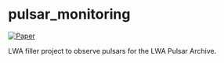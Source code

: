 # pulsar_monitoring

[![Paper](https://img.shields.io/badge/arXiv-1410.7422-blue.svg)](https://arxiv.org/pdf/1410.7422.pdf)

LWA filler project to observe pulsars for the LWA Pulsar Archive.
